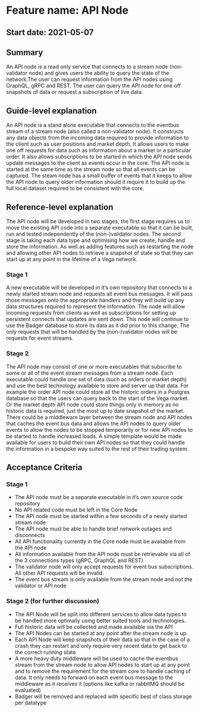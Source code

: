 # Feature name: API Node
## Start date: 2021-05-07

## Summary

An API node is a read only service that connects to a stream node (non-validator node) and gives users the ability to query the state of the network.The user can request information from the API nodes using GraphQL, gRPC and REST. The user can query the API node for one off snapshots of data or request a subscription of live data.


## Guide-level explanation

An API node is a stand alone executable that connects to the eventbus stream of a stream node (also called a non-validator node). It constructs any data objects from the incoming data required to provide information to the client such as user positions and market depth. It allows users to make one off requests for data such as information about a market or a particular order. It also allows subscriptions to be started in which the API node sends update messages to the client as events occur in the core. The API node is started at the same time as the stream node so that all events can be captured. The steam node has a small buffer of events that it keeps to allow the API node to query older information should it require it to build up the full local dataset required to be consistent with the core.

## Reference-level explanation

The API node will be developed in two stages, the first stage requires us to move the existing API code into a separate executable so that it can be built, run and tested independently of the (non-)validator nodes. The second stage is taking each data type and optimising how we create, handle and store the information. As well as adding features such as restarting the node and allowing other API nodes to retrieve a snapshot of state so that they can start up at any point in the lifetime of a Vega network.

### Stage 1
A new executable will be developed in it’s own repository that connects to a newly started stream node and requests all event bus messages. It will pass those messages onto the appropriate handlers and they will build up any data structures required to represent the information. The node will allow incoming requests from clients as well as subscriptions for setting up persistent connects that updates are sent down. This node will continue to use the Badger database to store its data as it did prior to this change. The only requests that will be handled by the (non-)validator nodes will be requests for event streams.

### Stage 2
The API node may consist of one or more executables that subscribe to some or all of the event stream messages from a stream node. Each executable could handle one set of data (such as orders or market depth) and use the best technology available to store and server up that data. For example the order API node could store all the historic orders in a Postgres database so that the users can query back to the start of the Vega market. Or the market depth API node could store things only in memory as no historic data is required, just the most up to date snapshot of the market. There could be a middleware layer between the stream node and API nodes that caches the event bus data and allows the API nodes to query older events to allow the nodes to be stopped temporarily or for new API nodes to be started to handle increased loads. A simple template would be made available for users to build their own API nodes so that they could handle the information in a bespoke way suited to the rest of their trading system.


## Acceptance Criteria
### Stage 1
* The API node must be a separate executable in it’s own source code repository
* No API related code must be left in the Core Node
* The API node must be started within a few seconds of a newly started stream node
* The API node must be able to handle brief network outages and disconnects
* All API functionality currently in the Core node must be available from the API node
* All information available from the API node must be retrievable via all of the 3 connections types (gRPC, GraphQL and REST)
* The validator node will only accept requests for event bus subscriptions. All other API requests will be invalid.
* The event bus stream is only available from the stream node and not the validator or API node

### Stage 2 (for further discussion)
* The API Node will be split into different services to allow data types to be handled more optimally using better suited tools and technologies.
* Full historic data will be collected and made available via the API
* The API Nodes can be started at any point after the stream node is up.
* Each API Node will keep snapshots of their data so that in the case of a crash they can restart and only require very recent data to get back to the correct running state
* A more heavy duty middleware will be used to cache the eventbus stream from the stream node to allow API nodes to start up at any point and to remove the requirement for the stream core to handle caching of data. It only needs to forward on each event bus message to the middleware as it receives it (options like kafka or rabbitMQ should be evaluated)
* Badger will be removed and replaced with specific best of class storage per datatype
